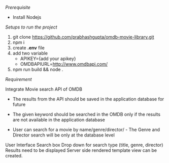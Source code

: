 *Prerequisite*
* Install Nodejs

*Setups to run the project*
1. git clone https://github.com/prabhashgupta/omdb-movie-library.git
2. npm i
3. create **.env** file
4. add two variable 
      * APIKEY={add your apikey}
      * OMDBAPIURL=http://www.omdbapi.com/
5. npm run build && node .

*Requirement*

Integrate Movie search API of OMDB

* The results from the API should be saved in the application database for future

* The given keyword should be searched in the OMDB only if the results are not available in the application database

* User can search for a movie by name/genre/director/ - The Genre and Director search will be only at the database level 

User Interface
Search box 
Drop down for search type (title, genre, director)
Results need to be displayed 
Server side rendered template view can be created.
